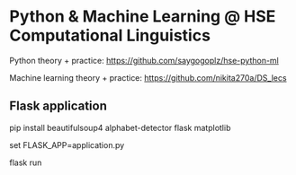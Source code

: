 # Python & Machine Learning @ HSE Computational Linguistics

Python theory + practice: https://github.com/saygogoplz/hse-python-ml

Machine learning theory + practice: https://github.com/nikita270a/DS_lecs

## Flask application
pip install beautifulsoup4 alphabet-detector flask matplotlib

set FLASK_APP=application.py

flask run
